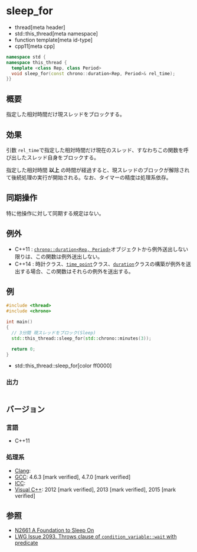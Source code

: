 # sleep_for
* thread[meta header]
* std::this_thread[meta namespace]
* function template[meta id-type]
* cpp11[meta cpp]

```cpp
namespace std {
namespace this_thread {
  template <class Rep, class Period>
  void sleep_for(const chrono::duration<Rep, Period>& rel_time);
}}
```


## 概要
指定した相対時間だけ現スレッドをブロックする。


## 効果
引数 `rel_time`で指定した相対時間だけ現在のスレッド、すなわちこの関数を呼び出したスレッド自身をブロックする。

指定した相対時間 **以上** の時間が経過すると、現スレッドのブロックが解除されて後続処理の実行が開始される。なお、タイマーの精度は処理系依存。


## 同期操作
特に他操作に対して同期する規定はない。


## 例外
- C++11 : [`chrono::duration<Rep, Period>`](/reference/chrono/duration.md)オブジェクトから例外送出しない限りは、この関数は例外送出しない。
- C++14 : 時計クラス、[`time_point`](/reference/chrono/time_point.md)クラス、[`duration`](/reference/chrono/duration.md)クラスの構築が例外を送出する場合、この関数はそれらの例外を送出する。


## 例
```cpp example
#include <thread>
#include <chrono>

int main()
{
  // 3分間 現スレッドをブロック(Sleep)
  std::this_thread::sleep_for(std::chrono::minutes(3));

  return 0;
}
```
* std::this_thread::sleep_for[color ff0000]

### 出力
```
```

## バージョン
### 言語
- C++11

### 処理系
- [Clang](/implementation.md#clang):
- [GCC](/implementation.md#gcc): 4.6.3 [mark verified], 4.7.0 [mark verified]
- [ICC](/implementation.md#icc):
- [Visual C++](/implementation.md#visual_cpp): 2012 [mark verified], 2013 [mark verified], 2015 [mark verified]


## 参照
- [N2661 A Foundation to Sleep On](http://www.open-std.org/jtc1/sc22/wg21/docs/papers/2008/n2661.htm)
- [LWG Issue 2093. Throws clause of `condition_variable::wait` with predicate](http://www.open-std.org/jtc1/sc22/wg21/docs/lwg-defects.html#2093)
